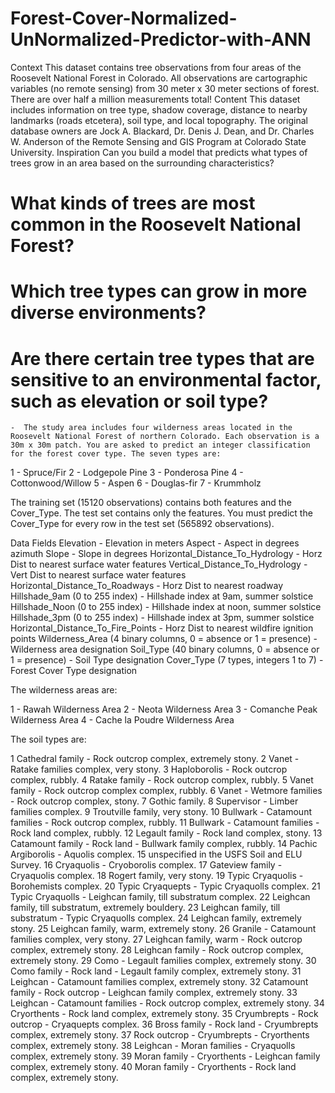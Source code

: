# Forest-Cover-Normalized-UnNormalized-Predictor-with-ANN
Context This dataset contains tree observations from four areas of the Roosevelt National Forest in Colorado.
All observations are cartographic variables (no remote sensing) from 30 meter x 30 meter sections of forest. 
There are over half a million measurements total!
Content This dataset includes information on tree type, shadow coverage, distance to nearby landmarks (roads etcetera), soil type, and local topography.
The original database owners are Jock A. Blackard, Dr. Denis J. Dean, and Dr. Charles W. Anderson of the Remote Sensing and GIS Program at Colorado State University.
Inspiration Can you build a model that predicts 
what types of trees grow in an area based on the surrounding characteristics?
 
 #  What kinds of trees are most common in the Roosevelt National Forest?
 #  Which tree types can grow in more diverse environments? 
 #  Are there certain tree types that are sensitive to an environmental factor, such as elevation or soil type?
    -  The study area includes four wilderness areas located in the Roosevelt National Forest of northern Colorado. Each observation is a 30m x 30m patch. You are asked to predict an integer classification for the forest cover type. The seven types are:

1 - Spruce/Fir
2 - Lodgepole Pine
3 - Ponderosa Pine
4 - Cottonwood/Willow
5 - Aspen
6 - Douglas-fir
7 - Krummholz

The training set (15120 observations) contains both features and the Cover_Type. The test set contains only the features. You must predict the Cover_Type for every row in the test set (565892 observations).

Data Fields
Elevation - Elevation in meters
Aspect - Aspect in degrees azimuth
Slope - Slope in degrees
Horizontal_Distance_To_Hydrology - Horz Dist to nearest surface water features
Vertical_Distance_To_Hydrology - Vert Dist to nearest surface water features
Horizontal_Distance_To_Roadways - Horz Dist to nearest roadway
Hillshade_9am (0 to 255 index) - Hillshade index at 9am, summer solstice
Hillshade_Noon (0 to 255 index) - Hillshade index at noon, summer solstice
Hillshade_3pm (0 to 255 index) - Hillshade index at 3pm, summer solstice
Horizontal_Distance_To_Fire_Points - Horz Dist to nearest wildfire ignition points
Wilderness_Area (4 binary columns, 0 = absence or 1 = presence) - Wilderness area designation
Soil_Type (40 binary columns, 0 = absence or 1 = presence) - Soil Type designation
Cover_Type (7 types, integers 1 to 7) - Forest Cover Type designation

The wilderness areas are:

1 - Rawah Wilderness Area
2 - Neota Wilderness Area
3 - Comanche Peak Wilderness Area
4 - Cache la Poudre Wilderness Area

The soil types are:

1 Cathedral family - Rock outcrop complex, extremely stony.
2 Vanet - Ratake families complex, very stony.
3 Haploborolis - Rock outcrop complex, rubbly.
4 Ratake family - Rock outcrop complex, rubbly.
5 Vanet family - Rock outcrop complex complex, rubbly.
6 Vanet - Wetmore families - Rock outcrop complex, stony.
7 Gothic family.
8 Supervisor - Limber families complex.
9 Troutville family, very stony.
10 Bullwark - Catamount families - Rock outcrop complex, rubbly.
11 Bullwark - Catamount families - Rock land complex, rubbly.
12 Legault family - Rock land complex, stony.
13 Catamount family - Rock land - Bullwark family complex, rubbly.
14 Pachic Argiborolis - Aquolis complex.
15 unspecified in the USFS Soil and ELU Survey.
16 Cryaquolis - Cryoborolis complex.
17 Gateview family - Cryaquolis complex.
18 Rogert family, very stony.
19 Typic Cryaquolis - Borohemists complex.
20 Typic Cryaquepts - Typic Cryaquolls complex.
21 Typic Cryaquolls - Leighcan family, till substratum complex.
22 Leighcan family, till substratum, extremely bouldery.
23 Leighcan family, till substratum - Typic Cryaquolls complex.
24 Leighcan family, extremely stony.
25 Leighcan family, warm, extremely stony.
26 Granile - Catamount families complex, very stony.
27 Leighcan family, warm - Rock outcrop complex, extremely stony.
28 Leighcan family - Rock outcrop complex, extremely stony.
29 Como - Legault families complex, extremely stony.
30 Como family - Rock land - Legault family complex, extremely stony.
31 Leighcan - Catamount families complex, extremely stony.
32 Catamount family - Rock outcrop - Leighcan family complex, extremely stony.
33 Leighcan - Catamount families - Rock outcrop complex, extremely stony.
34 Cryorthents - Rock land complex, extremely stony.
35 Cryumbrepts - Rock outcrop - Cryaquepts complex.
36 Bross family - Rock land - Cryumbrepts complex, extremely stony.
37 Rock outcrop - Cryumbrepts - Cryorthents complex, extremely stony.
38 Leighcan - Moran families - Cryaquolls complex, extremely stony.
39 Moran family - Cryorthents - Leighcan family complex, extremely stony.
40 Moran family - Cryorthents - Rock land complex, extremely stony.
